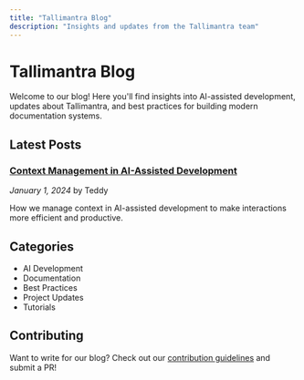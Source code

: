 ```yaml
---
title: "Tallimantra Blog"
description: "Insights and updates from the Tallimantra team"
---
```


# Tallimantra Blog

Welcome to our blog! Here you'll find insights into AI-assisted development, updates about Tallimantra, and best practices for building modern documentation systems.

## Latest Posts

### [Context Management in AI-Assisted Development](posts/2024-01-context-management.md)
*January 1, 2024* by Teddy

How we manage context in AI-assisted development to make interactions more efficient and productive.

## Categories

- AI Development
- Documentation
- Best Practices
- Project Updates
- Tutorials

## Contributing

Want to write for our blog? Check out our [contribution guidelines](../CONTRIBUTING.md) and submit a PR! 